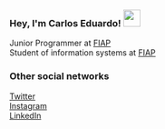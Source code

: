 

### Hey, I'm Carlos Eduardo! <img src="https://raw.githubusercontent.com/kaueMarques/kaueMarques/master/hi.gif" width= "30px"/>

Junior Programmer at <a href="www.fiap.com.br">FIAP</a><br/>
Student of information systems at <a href="www.fiap.com.br">FIAP</a>


### Other social networks
[Twitter](https://twitter.com/kadsz_) <br>
[Instagram](https://www.instagram.com/kadu_sz/) <br>
[LinkedIn](https://linkedin.com/in/carlos-eduardo-sousa-81500a173) <br>

<!--
**Kadsz/Kadsz** is a ✨ _special_ ✨ repository because its `README.md` (this file) appears on your GitHub profile.

Here are some ideas to get you started:

- 🔭 I’m currently working on ...
- 🌱 I’m currently learning ...
- 👯 I’m looking to collaborate on ...
- 🤔 I’m looking for help with ...
- 💬 Ask me about ...
- 📫 How to reach me: ...
- 😄 Pronouns: ...
- ⚡ Fun fact: ...
-->

